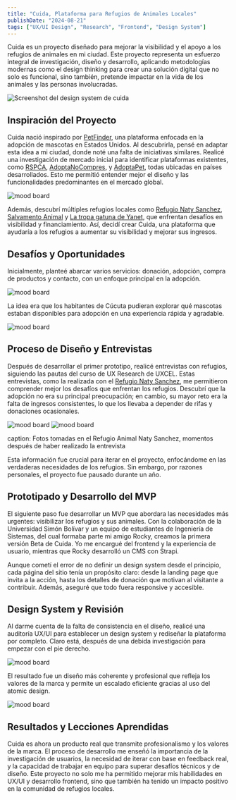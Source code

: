 ```yaml
---
title: "Cuida, Plataforma para Refugios de Animales Locales"
publishDate: "2024-08-21"
tags: ["UX/UI Design", "Research", "Frontend", "Design System"]
---
```


Cuida es un proyecto diseñado para mejorar la visibilidad y el apoyo a los refugios de animales en mi ciudad. Este proyecto representa un esfuerzo integral de investigación, diseño y desarrollo, aplicando metodologías modernas como el design thinking para crear una solución digital que no solo es funcional, sino también, pretende impactar en la vida de los animales y las personas involucradas.

![Screenshot del design system de cuida](../../../public/images/Pasted_image_20240813152339.png)

## Inspiración del Proyecto

Cuida nació inspirado por [PetFinder](https://www.petfinder.com/), una plataforma enfocada en la adopción de mascotas en Estados Unidos. Al descubrirla, pensé en adaptar esta idea a mi ciudad, donde noté una falta de iniciativas similares. Realicé una investigación de mercado inicial para identificar plataformas existentes, como [RSPCA](https://www.adoptapet.com.au/), [AdoptaNoCompres](https://www.adoptanocompres.org/conocelos-aqui/), y [AdoptaPet](https://www.adoptapet.com.au/), todas ubicadas en países desarrollados. Esto me permitió entender mejor el diseño y las funcionalidades predominantes en el mercado global.

![mood board](../../../public/images/Pasted%20image%2020240812152310.png)

Además, descubrí múltiples refugios locales como [Refugio Naty Sanchez](https://www.instagram.com/refugioanimalnattysanchez/), [Salvamento Animal](https://www.instagram.com/salvamento_ventadegaraje/) y [La tropa gatuna de Yanet](https://www.instagram.com/latropagatunadeyane/), que enfrentan desafíos en visibilidad y financiamiento. Así, decidí crear Cuida, una plataforma que ayudaría a los refugios a aumentar su visibilidad y mejorar sus ingresos.

## Desafíos y Oportunidades

Inicialmente, planteé abarcar varios servicios: donación, adopción, compra de productos y contacto, con un enfoque principal en la adopción.

![mood board](../../../public/images/Pasted%20image%2020240812144857.png)

La idea era que los habitantes de Cúcuta pudieran explorar qué mascotas estaban disponibles para adopción en una experiencia rápida y agradable.

![mood board](../../../public/images/Pasted%20image%2020240812145138.png)

## Proceso de Diseño y Entrevistas

Después de desarrollar el primer prototipo, realicé entrevistas con refugios, siguiendo las pautas del curso de UX Research de UXCEL. Estas entrevistas, como la realizada con el [Refugio Naty Sanchez](https://www.instagram.com/refugioanimalnattysanchez/), me permitieron comprender mejor los desafíos que enfrentan los refugios. Descubrí que la adopción no era su principal preocupación; en cambio, su mayor reto era la falta de ingresos consistentes, lo que los llevaba a depender de rifas y donaciones ocasionales.

![mood board](../../../public/images/Pasted%20image%2020240813154634.png)
![mood board](../../../public/images/Pasted%20image%2020240813154702.png)

caption: Fotos tomadas en el Refugio Animal Naty Sanchez, momentos después de haber realizado la entrevista

Esta información fue crucial para iterar en el proyecto, enfocándome en las verdaderas necesidades de los refugios. Sin embargo, por razones personales, el proyecto fue pausado durante un año.

## Prototipado y Desarrollo del MVP

El siguiente paso fue desarrollar un MVP que abordara las necesidades más urgentes: visibilizar los refugios y sus animales. Con la colaboración de la Universidad Simón Bolívar y un equipo de estudiantes de Ingeniería de Sistemas, del cual formaba parte mi amigo Rocky, creamos la primera versión Beta de Cuida. Yo me encargué del frontend y la experiencia de usuario, mientras que Rocky desarrolló un CMS con Strapi.

Aunque cometí el error de no definir un design system desde el principio, cada página del sitio tenía un propósito claro: desde la landing page que invita a la acción, hasta los detalles de donación que motivan al visitante a contribuir. Además, aseguré que todo fuera responsive y accesible.

## Design System y Revisión

Al darme cuenta de la falta de consistencia en el diseño, realicé una auditoría UX/UI para establecer un design system y rediseñar la plataforma por completo. Claro está, después de una debida investigación para empezar con el pie derecho.

![mood board](../../../public/images/Pasted%20image%2020240813152004.png)

El resultado fue un diseño más coherente y profesional que refleja los valores de la marca y permite un escalado eficiente gracias al uso del atomic design.

![mood board](../../../public/images/Pasted%20image%2020240813152339.png)

## Resultados y Lecciones Aprendidas

Cuida es ahora un producto real que transmite profesionalismo y los valores de la marca. El proceso de desarrollo me enseñó la importancia de la investigación de usuarios, la necesidad de iterar con base en feedback real, y la capacidad de trabajar en equipo para superar desafíos técnicos y de diseño. Este proyecto no solo me ha permitido mejorar mis habilidades en UX/UI y desarrollo frontend, sino que también ha tenido un impacto positivo en la comunidad de refugios locales.
